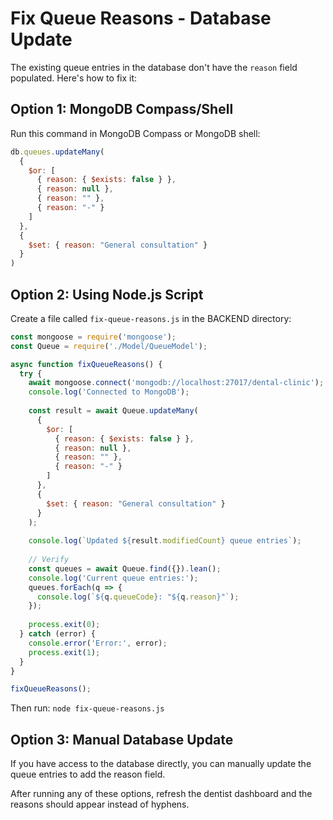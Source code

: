 # Fix Queue Reasons - Database Update

The existing queue entries in the database don't have the `reason` field populated. Here's how to fix it:

## Option 1: MongoDB Compass/Shell
Run this command in MongoDB Compass or MongoDB shell:

```javascript
db.queues.updateMany(
  {
    $or: [
      { reason: { $exists: false } },
      { reason: null },
      { reason: "" },
      { reason: "-" }
    ]
  },
  {
    $set: { reason: "General consultation" }
  }
)
```

## Option 2: Using Node.js Script
Create a file called `fix-queue-reasons.js` in the BACKEND directory:

```javascript
const mongoose = require('mongoose');
const Queue = require('./Model/QueueModel');

async function fixQueueReasons() {
  try {
    await mongoose.connect('mongodb://localhost:27017/dental-clinic');
    console.log('Connected to MongoDB');
    
    const result = await Queue.updateMany(
      {
        $or: [
          { reason: { $exists: false } },
          { reason: null },
          { reason: "" },
          { reason: "-" }
        ]
      },
      {
        $set: { reason: "General consultation" }
      }
    );
    
    console.log(`Updated ${result.modifiedCount} queue entries`);
    
    // Verify
    const queues = await Queue.find({}).lean();
    console.log('Current queue entries:');
    queues.forEach(q => {
      console.log(`${q.queueCode}: "${q.reason}"`);
    });
    
    process.exit(0);
  } catch (error) {
    console.error('Error:', error);
    process.exit(1);
  }
}

fixQueueReasons();
```

Then run: `node fix-queue-reasons.js`

## Option 3: Manual Database Update
If you have access to the database directly, you can manually update the queue entries to add the reason field.

After running any of these options, refresh the dentist dashboard and the reasons should appear instead of hyphens.
